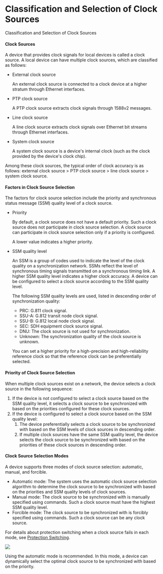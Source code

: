Classification and Selection of Clock Sources
=============================================

Classification and Selection of Clock Sources

#### Clock Sources

A device that provides clock signals for local devices is called a clock source. A local device can have multiple clock sources, which are classified as follows:

* External clock source
  
  An external clock source is connected to a clock device at a higher stratum through Ethernet interfaces.
* PTP clock source
  
  A PTP clock source extracts clock signals through 1588v2 messages.
* Line clock source
  
  A line clock source extracts clock signals over Ethernet bit streams through Ethernet interfaces.
* System clock source
  
  A system clock source is a device's internal clock (such as the clock provided by the device's clock chip).

Among these clock sources, the typical order of clock accuracy is as follows: external clock source > PTP clock source > line clock source > system clock source.


#### Factors in Clock Source Selection

The factors for clock source selection include the priority and synchronous status message (SSM) quality level of a clock source.

* Priority
  
  By default, a clock source does not have a default priority. Such a clock source does not participate in clock source selection. A clock source can participate in clock source selection only if a priority is configured.
  
  A lower value indicates a higher priority.
* SSM quality level
  
  An SSM is a group of codes used to indicate the level of the clock quality on a synchronization network. SSMs reflect the level of synchronous timing signals transmitted on a synchronous timing link. A higher SSM quality level indicates a higher clock accuracy. A device can be configured to select a clock source according to the SSM quality level.
  
  The following SSM quality levels are used, listed in descending order of synchronization quality:
  
  + PRC: G.811 clock signal.
  + SSU-A: G.812 transit node clock signal.
  + SSU-B: G.812 local node clock signal.
  + SEC: SDH equipment clock source signal.
  + DNU: The clock source is not used for synchronization.
  + Unknown: The synchronization quality of the clock source is unknown.
  
  You can set a higher priority for a high-precision and high-reliability reference clock so that the reference clock can be preferentially selected.


#### Priority of Clock Source Selection

When multiple clock sources exist on a network, the device selects a clock source in the following sequence:

1. If the device is not configured to select a clock source based on the SSM quality level, it selects a clock source to be synchronized with based on the priorities configured for these clock sources.
2. If the device is configured to select a clock source based on the SSM quality level:
   1. The device preferentially selects a clock source to be synchronized with based on the SSM levels of clock sources in descending order.
   2. If multiple clock sources have the same SSM quality level, the device selects the clock source to be synchronized with based on the priorities of these clock sources in descending order.


#### Clock Source Selection Modes

A device supports three modes of clock source selection: automatic, manual, and forcible.

* Automatic mode: The system uses the automatic clock source selection algorithm to determine the clock source to be synchronized with based on the priorities and SSM quality levels of clock sources.
* Manual mode: The clock source to be synchronized with is manually specified using commands. Such a clock source must have the highest SSM quality level.
* Forcible mode: The clock source to be synchronized with is forcibly specified using commands. Such a clock source can be any clock source.

For details about protection switching when a clock source fails in each mode, see [Protection Switching](galaxy_synce_cfg_0009.html).

![](public_sys-resources/note_3.0-en-us.png) 

Using the automatic mode is recommended. In this mode, a device can dynamically select the optimal clock source to be synchronized with based on the priority.
